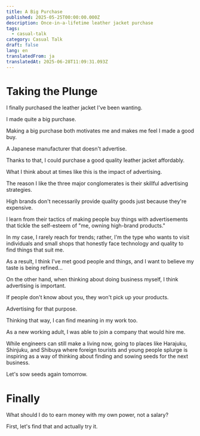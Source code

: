 ```yaml
---
title: A Big Purchase
published: 2025-05-25T00:00:00.000Z
description: Once-in-a-lifetime leather jacket purchase
tags:
  - casual-talk
category: Casual Talk
draft: false
lang: en
translatedFrom: ja
translatedAt: 2025-06-28T11:09:31.093Z
---
```

# Taking the Plunge

I finally purchased the leather jacket I've been wanting.

I made quite a big purchase.

Making a big purchase both motivates me and makes me feel I made a good buy.

A Japanese manufacturer that doesn't advertise.

Thanks to that, I could purchase a good quality leather jacket affordably.

What I think about at times like this is the impact of advertising.

The reason I like the three major conglomerates is their skillful advertising strategies.

High brands don't necessarily provide quality goods just because they're expensive.

I learn from their tactics of making people buy things with advertisements that tickle the self-esteem of "me, owning high-brand products."

In my case, I rarely reach for trends; rather, I'm the type who wants to visit individuals and small shops that honestly face technology and quality to find things that suit me.

As a result, I think I've met good people and things, and I want to believe my taste is being refined...

On the other hand, when thinking about doing business myself, I think advertising is important.

If people don't know about you, they won't pick up your products.

Advertising for that purpose.

Thinking that way, I can find meaning in my work too.

As a new working adult, I was able to join a company that would hire me.

While engineers can still make a living now, going to places like Harajuku, Shinjuku, and Shibuya where foreign tourists and young people splurge is inspiring as a way of thinking about finding and sowing seeds for the next business.

Let's sow seeds again tomorrow.

# Finally

What should I do to earn money with my own power, not a salary?

First, let's find that and actually try it.

